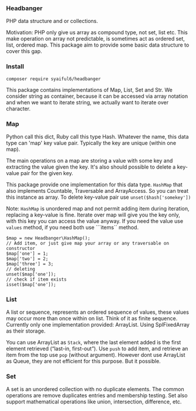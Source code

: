 ### Headbanger

PHP data structure and or collections.

Motivation: PHP only give us array as compound type, not set, list etc. This make
operation on array not predictable, is sometimes act as ordered set, list, ordered map.
This package aim to provide some basic data structure to cover this gap.

### Install

```composer require syaiful6/headbanger```

This package contains implementations of Map, List, Set and Str. We consider string
as container, because it can be accessed via array notation and when we want
to iterate string, we actually want to iterate over character.

### Map

Python call this dict, Ruby call this type Hash. Whatever the name, this data
type can 'map' key value pair. Typically the key are unique (within one map).

The main operations on a map are storing a value with some key and extracting
the value given the key. It's also should possible to delete a key-value pair
for the given key.

This package provide one implementation for this data type. ```HashMap``` that
also implements Countable, Traversable and ArrayAccess. So you can treat this
instance as array. To delete key-value pair use ```unset($hash['somekey'])```

Note: ```HashMap``` is unordered map and not permit adding item during iteration,
replacing a key-value is fine. Iterate over map will give you the key only, with
this key you can access the value anyway. If you need the value use ```values``` method,
if you need both use ```items`` method.

```
$map = new Headbanger\HashMap();
// Add item, or just give map your array or any traversable on constructor
$map['one'] = 1;
$map['two'] = 2;
$map['three'] = 3;
// deleting
unset($map['one']);
// check if item exists
isset($map['one']);
```

### List

A list or sequence, represents an ordered sequence of values, these values may
occur more than once within on list. Think of it as finite sequence. Currently
only one implementation provided: ArrayList. Using SplFixedArray as their storage.

You can use ArrayList as ```Stack```, where the last element added is the first
element retrieved (“last-in, first-out”). Use ```push``` to add item, and retrieve
an item from the top use ```pop``` (without argument). However dont use ArrayList
as Queue, they are not efficient for this purpose. But it possible.

### Set

A set is an unordered collection with no duplicate elements. The common operations
are remove duplicates entries and membership testing. Set also support mathematical
operations like union, intersection, difference, etc.